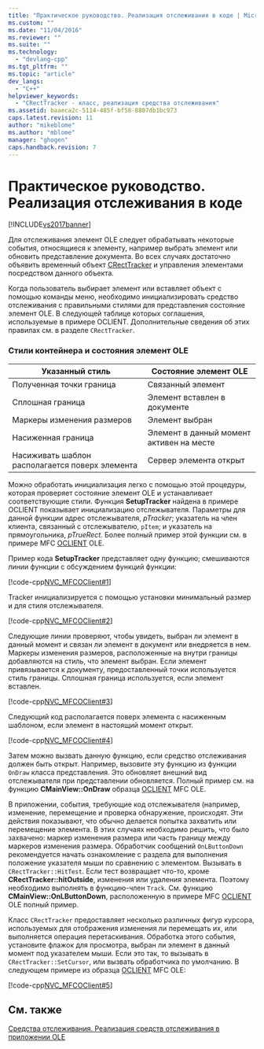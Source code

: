 ```yaml
---
title: "Практическое руководство. Реализация отслеживания в коде | Microsoft Docs"
ms.custom: ""
ms.date: "11/04/2016"
ms.reviewer: ""
ms.suite: ""
ms.technology: 
  - "devlang-cpp"
ms.tgt_pltfrm: ""
ms.topic: "article"
dev_langs: 
  - "C++"
helpviewer_keywords: 
  - "CRectTracker - класс, реализация средства отслеживания"
ms.assetid: baaeca2c-5114-485f-bf58-8807db1bc973
caps.latest.revision: 11
author: "mikeblome"
ms.author: "mblome"
manager: "ghogen"
caps.handback.revision: 7
---
```

# Практическое руководство. Реализация отслеживания в коде
[!INCLUDE[vs2017banner](../assembler/inline/includes/vs2017banner.md)]

Для отслеживания элемент OLE следует обрабатывать некоторые события, относящиеся к элементу, например выбрать элемент или обновить представление документа.  Во всех случаях достаточно объявить временный объект [CRectTracker](../mfc/reference/crecttracker-class.md) и управления элементами посредством данного объекта.  
  
 Когда пользователь выбирает элемент или вставляет объект с помощью команды меню, необходимо инициализировать средство отслеживания с правильными стилями для представления состояние элемент OLE.  В следующей таблице которых соглашения, используемые в примере OCLIENT.  Дополнительные сведения об этих правилах см. в разделе `CRectTracker`.  
  
### Стили контейнера и состояния элемент OLE  
  
|Указанный стиль|Состояние элемент OLE|  
|---------------------|---------------------------|  
|Полученная точки граница|Связанный элемент|  
|Сплошная граница|Элемент вставлен в документе|  
|Маркеры изменения размеров|Элемент выбран|  
|Насиженная граница|Элемент в данный момент активен на месте|  
|Насиживать шаблон располагается поверх элемента|Сервер элемента открыт|  
  
 Можно обработать инициализация легко с помощью этой процедуры, которая проверяет состояние элемент OLE и устанавливает соответствующие стили.  Функция **SetupTracker** найдена в примере OCLIENT показывает инициализацию отслежывателя.  Параметры для данной функции адрес отслежывателя, *pTracker*; указатель на член клиента, связанный с отслежывателю, `pItem`; и указатель на прямоугольника, *pTrueRect*.  Более полный пример этой функции см. в примере MFC [OCLIENT](../top/visual-cpp-samples.md) OLE.  
  
 Пример кода **SetupTracker** представляет одну функцию; смешиваются линии функции с обсуждением функций функции:  
  
 [!code-cpp[NVC_MFCOClient#1](../mfc/codesnippet/CPP/how-to-implement-tracking-in-your-code_1.cpp)]  
  
 Tracker инициализируется с помощью установки минимальный размер и для стиля отслежывателя.  
  
 [!code-cpp[NVC_MFCOClient#2](../mfc/codesnippet/CPP/how-to-implement-tracking-in-your-code_2.cpp)]  
  
 Следующие линии проверяют, чтобы увидеть, выбран ли элемент в данный момент и связан ли элемент в документ или внедряется в нем.  Маркеры изменения размеров, расположенные на внутри границы добавляются на стиль, что элемент выбран.  Если элемент привязывается к документу, предоставленный точки используется стиль границы.  Сплошная граница используется, если элемент вставлен.  
  
 [!code-cpp[NVC_MFCOClient#3](../mfc/codesnippet/CPP/how-to-implement-tracking-in-your-code_3.cpp)]  
  
 Следующий код располагается поверх элемента с насиженным шаблоном, если элемент в настоящий момент открыт.  
  
 [!code-cpp[NVC_MFCOClient#4](../mfc/codesnippet/CPP/how-to-implement-tracking-in-your-code_4.cpp)]  
  
 Затем можно вызвать данную функцию, если средство отслеживания должен быть открыт.  Например, вызовите эту функцию из функции `OnDraw` класса представления.  Это обновляет внешний вид отслежывателя при представлении обновляется.  Полный пример см. на функцию **CMainView::OnDraw** образца [OCLIENT](../top/visual-cpp-samples.md) MFC OLE.  
  
 В приложении, события, требующие код отслежывателя \(например, изменение, перемещение и проверка обнаружение, происходят.  Эти действия показывают, что обычно делается попытка захватить или перемещение элемента.  В этих случаях необходимо решить, что было захвачено: маркер изменения размера или часть границу между маркеров изменения размера.  Обработчик сообщений `OnLButtonDown` рекомендуется начать ознакомление с раздела для выполнения положение указателя мыши по сравнению с элементом.  Вызывать в `CRectTracker::HitTest`.  Если тест возвращает что\-то, кроме **CRectTracker::hitOutside**, изменения или удаления элемента.  Поэтому необходимо выполнять в функцию\-член `Track`.  См. функцию **CMainView::OnLButtonDown**, расположенную в примере MFC [OCLIENT](../top/visual-cpp-samples.md) OLE полный пример.  
  
 Класс `CRectTracker` предоставляет несколько различных фигур курсора, используемых для отображения изменения ли перемещать их, или выполняется операция перетаскивания.  Обработка этого события, установите флажок для просмотра, выбран ли элемент в данный момент под указателем мыши.  Если это так, то вызывать в `CRectTracker::SetCursor`, или вызвать обработчика по умолчанию.  В следующем примере из образца [OCLIENT](../top/visual-cpp-samples.md) MFC OLE:  
  
 [!code-cpp[NVC_MFCOClient#5](../mfc/codesnippet/CPP/how-to-implement-tracking-in-your-code_5.cpp)]  
  
## См. также  
 [Средства отслеживания. Реализация средств отслеживания в приложении OLE](../mfc/trackers-implementing-trackers-in-your-ole-application.md)
